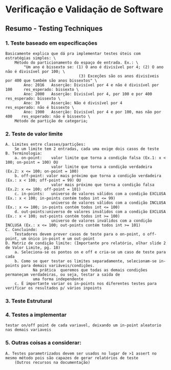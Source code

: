 # Verificação e Validação de Software
## Resumo - Testing Techniques
### 1.  Teste baseado em especificações
    Basicamente explica que dá pra implementar testes úteis com estratégias simples: \
        Método do particionamento do espaço de entrada. Ex.: \
            "Um ano é bissexto se: (1) O ano é divisível por 4; (2) O ano não é divisível por 100; \
                                    (3) Exceções são os anos divisíveis por 400 que também são anos bissextos" \
            Ano: 2016	Asserção: Divisível por 4 e não é divisível por 100		res_esperado: bissexto \
            Ano: 2000	Asserção: Divisível por 4, por 100 e por 400			res_esperado: bissexto \
            Ano: 39		Asserção: Não é divisível por 4							res_esperado: não é bissexto \
            Ano: 1900	Asserção: Divisível por 4 e por 100, mas não por 400	res_esperado: não é bissexto \
        Método de partição de categoria;
### 2. Teste de valor limite
    A. Limites entre classes/partições:
        Se um limite tem 2 entradas, cada uma exige dois casos de teste
    B. Terminologia:
        a. on-point:	valor limite que torna a condição falsa (Ex.1: x < 100; on-point = 100) OU
                        valor limite que torna a condição verdadeira (Ex.2: x <= 100; on-point = 100)  
        b. off-point: valor mais próximo que torna a condição verdadeira (Ex.: x < 100; off-point = 99) OU
                        valor mais próximo que torna a condição falsa (Ex.2: x <= 100; off-point = 101)
        c. in-points:	universo de valores válidos com a condição EXCLUSA (Ex.: x < 100; in-points contém todos int <= 99)
                        universo de valores válidos com a condição INCLUSA (Ex.: x <= 100; in-points contém todos int <= 100)
        d. out-points:universo de valores inválidos com a condição EXCLUSA (Ex.: x < 100; out-points contém todos int >= 100)
                        universo de valores inválidos com a condição INCLUSA (Ex.: x <= 100; out-points contém todos int >= 101)
    C. Concluindo:
        Testadores devem prever casos de teste para o on-point, o off-point, um único in-point e um out-point
    D. Matriz de condição limite: (Importante pro relatório, olhar slide 2 de Valor Limite, pg. 18)
        a. Seleciona-se os pontos on e off e cria-se um caso de teste para cada
        b. Como se quer testar os limites separadamente, selecionam-se in-points para demais variáveis/condições.
                Na prática	queremos que todas as demais condições permaneçam verdadeiras, ou seja, testar a saída de 
                uma forma independente
        c. É importante variar os in-points nos diferentes testes para verificar os resultados p/ vários inpoints
### 3. Teste Estrutural
        
### 4. Testes a implementar
    
    testar on/off point de cada variavel, deixando um in-point aleatorio nas demais variaveis
### 5. Outras coisas a considerar:
    A. Testes parametrizados devem ser usados no lugar de >1 assert no mesmo método pois são capazes de gerar relatórios de teste
        (Outros recursos na documentação)
    
